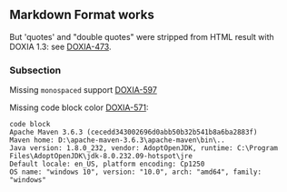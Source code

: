 <!---
Licensed to the Apache Software Foundation (ASF) under one
or more contributor license agreements.  See the NOTICE file
distributed with this work for additional information
regarding copyright ownership.  The ASF licenses this file
to you under the Apache License, Version 2.0 (the
"License"); you may not use this file except in compliance
with the License.  You may obtain a copy of the License at

  http://www.apache.org/licenses/LICENSE-2.0

Unless required by applicable law or agreed to in writing,
software distributed under the License is distributed on an
"AS IS" BASIS, WITHOUT WARRANTIES OR CONDITIONS OF ANY
KIND, either express or implied.  See the License for the
specific language governing permissions and limitations
under the License.
-->


Markdown Format works
---------------

But 'quotes' and "double quotes" were stripped from HTML result with DOXIA 1.3:
see [DOXIA-473](https://issues.apache.org/jira/browse/DOXIA-473).

<!-- MACRO{toc|fromDepth=1|toDepth=2} -->

### Subsection

Missing `monospaced` support [DOXIA-597](https://issues.apache.org/jira/browse/DOXIA-597)

Missing code block color [DOXIA-571](https://issues.apache.org/jira/browse/DOXIA-571):

```
code block
Apache Maven 3.6.3 (cecedd343002696d0abb50b32b541b8a6ba2883f)
Maven home: D:\apache-maven-3.6.3\apache-maven\bin\..
Java version: 1.8.0_232, vendor: AdoptOpenJDK, runtime: C:\Program Files\AdoptOpenJDK\jdk-8.0.232.09-hotspot\jre
Default locale: en_US, platform encoding: Cp1250
OS name: "windows 10", version: "10.0", arch: "amd64", family: "windows"
```
